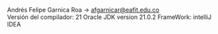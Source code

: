 Andrés Felipe Garnica Roa -> afgarnicar@eafit.edu.co    
Versión del compilador: 21 Oracle JDK version 21.0.2 FrameWork: intelliJ IDEA
